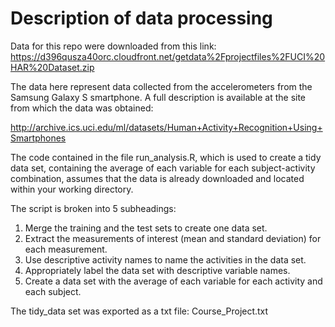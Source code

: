 # Description of data processing

Data for this repo were downloaded from this link:
https://d396qusza40orc.cloudfront.net/getdata%2Fprojectfiles%2FUCI%20HAR%20Dataset.zip

The data here represent data collected from the accelerometers from the Samsung Galaxy S smartphone. A full description is available at the site from which the data was obtained:

http://archive.ics.uci.edu/ml/datasets/Human+Activity+Recognition+Using+Smartphones

The code contained in the file run_analysis.R, which is used to create a tidy data set, containing the average of each variable for each subject-activity combination, assumes that the data is already downloaded and located within your working directory.

The script is broken into 5 subheadings:
1) Merge the training and the test sets to create one data set.
2) Extract the measurements of interest (mean and standard deviation) for each measurement.
3) Use descriptive activity names to name the activities in the data set.
4) Appropriately label the data set with descriptive variable names.
5) Create a data set with the average of each variable for each activity and each subject.

The tidy_data set was exported as a txt file: Course_Project.txt
